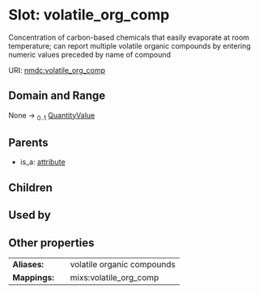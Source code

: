 
# Slot: volatile_org_comp


Concentration of carbon-based chemicals that easily evaporate at room temperature; can report multiple volatile organic compounds by entering numeric values preceded by name of compound

URI: [nmdc:volatile_org_comp](https://microbiomedata/meta/volatile_org_comp)


## Domain and Range

None &#8594;  <sub>0..1</sub> [QuantityValue](QuantityValue.md)

## Parents

 *  is_a: [attribute](attribute.md)

## Children


## Used by


## Other properties

|  |  |  |
| --- | --- | --- |
| **Aliases:** | | volatile organic compounds |
| **Mappings:** | | mixs:volatile_org_comp |

